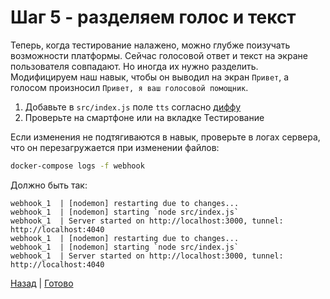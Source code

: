 # Шаг 5 - разделяем голос и текст

Теперь, когда тестирование налажено, можно глубже поизучать возможности платформы.
Сейчас голосовой ответ и текст на экране пользователя совпадают. Но иногда их нужно разделить.
Модифицируем наш навык, чтобы он выводил на экран `Привет`, а голосом произносил `Привет, я ваш голосовой помощник`.

1. Добавьте в `src/index.js` поле `tts` согласно [диффу][diff]
2. Проверьте на смартфоне или на вкладке Тестирование

Если изменения не подтягиваются в навык, проверьте в логах сервера, что он перезагружается при изменении файлов:
```bash
docker-compose logs -f webhook
```
Должно быть так:
```
webhook_1  | [nodemon] restarting due to changes...
webhook_1  | [nodemon] starting `node src/index.js`
webhook_1  | Server started on http://localhost:3000, tunnel: http://localhost:4040
webhook_1  | [nodemon] restarting due to changes...
webhook_1  | [nodemon] starting `node src/index.js`
webhook_1  | Server started on http://localhost:3000, tunnel: http://localhost:4040
```

[Назад][prev] | [Готово][next]

[prev]: https://github.com/vitalets/alice-workshop/tree/step4.2
[diff]: https://github.com/vitalets/alice-workshop/compare/step4.2...step5
[next]: http://bit.ly/alice-workshop_step6
